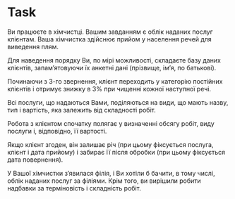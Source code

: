 # Task
Ви працюєте в хімчистці. 
Вашим завданням є облік наданих послуг клієнтам.
Ваша хімчистка здійснює прийом у населення речей для виведення плям. 

Для наведення порядку Ви, по мірі можливості, складаєте базу даних клієнтів, запамʼятовуючи їх анкетні дані (прізвище, імʼя, по батькові). 

Починаючи з 3-го звернення, клієнт переходить у категорію постійних клієнтів і отримує знижку в 3% при чищенні кожної наступної речі. 

Всі послуги, що надаються Вами, поділяються на види, що мають назву, тип і вартість, яка залежить від складності робіт. 

Робота з клієнтом спочатку полягає у визначенні обсягу робіт, виду послуги і, відповідно, її вартості. 

Якщо клієнт згоден, він залишає річ (при цьому фіксується послуга, клієнт і дата прийому) і забирає її після обробки (при цьому фіксується дата повернення).

У Вашої хімчистки зʼявилася філія, і Ви хотіли б бачити, в тому числі, облік наданих послуг за філіями. Крім того, ви вирішили робити надбавки за терміновість і складність робіт.